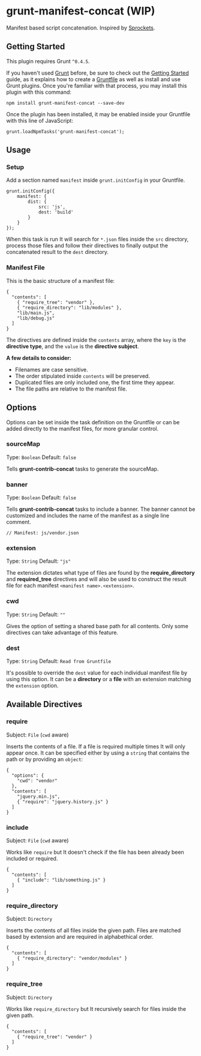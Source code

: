 # grunt-manifest-concat (WIP)

Manifest based script concatenation. Inspired by [Sprockets](https://github.com/sstephenson/sprockets#sprockets-directives).

## Getting Started
This plugin requires Grunt `^0.4.5`.

If you haven't used [Grunt](http://gruntjs.com/) before, be sure to check out the [Getting Started](http://gruntjs.com/getting-started) guide, as it explains how to create a [Gruntfile](http://gruntjs.com/sample-gruntfile) as well as install and use Grunt plugins. Once you're familiar with that process, you may install this plugin with this command:

```
npm install grunt-manifest-concat --save-dev
```

Once the plugin has been installed, it may be enabled inside your Gruntfile with this line of JavaScript:

```
grunt.loadNpmTasks('grunt-manifest-concat');
```

## Usage


### Setup

Add a section named `manifest` inside `grunt.initConfig` in your Gruntfile.

```
grunt.initConfig({
	manifest: {
		dist: {
			src: 'js',
			dest: 'build'
		}
	}
});
```

When this task is run It will search for `*.json` files inside the `src` directory, process those files and follow their directives to finally output the concatenated result to the `dest` directory.

### Manifest File

This is the basic structure of a manifest file:

```
{
  "contents": [
    { "require_tree": "vendor" },
    { "require_directory": "lib/modules" },
    "lib/main.js",
    "lib/debug.js"
  ]
}
```

The directives are defined inside the `contents` array, where the `key` is the **directive type**, and the `value` is the **directive subject**.

**A few details to consider:**

- Filenames are case sensitive.
- The order stipulated inside `contents` will be preserved.
- Duplicated files are only included one, the first time they appear.
- The file paths are relative to the manifest file.


## Options

Options can be set inside the task definition on the Gruntfile or can be added directly to the manifest files, for more granular control.

### sourceMap

Type: `Boolean` Default: `false`

Tells **grunt-contrib-concat** tasks to generate the sourceMap.

### banner

Type: `Boolean` Default: `false`

Tells **grunt-contrib-concat** tasks to include a banner. The banner cannot be customized and includes the name of the manifest as a single line comment.

```
// Manifest: js/vendor.json
```

### extension

Type: `String` Default: `"js"`

The extension dictates what type of files are found by the **require_directory** and **required_tree** directives and will also be used to construct the result file for each manifest `<manifest name>.<extension>`.


### cwd

Type: `String` Default: `""`

Gives the option of setting a shared base path for all contents. Only some directives can take advantage of this feature.

### dest

Type: `String` Default: `Read from Gruntfile`

It's possible to override the `dest` value for each individual manifest file by using this option. It can be a **directory** or a **file** with an extension matching the `extension` option.


## Available Directives

### require

Subject: `File` (`cwd` aware)

Inserts the contents of a file. If a file is required multiple times It will only appear once. It can be specified either by using a `string` that contains the path or by providing an `object`:

```
{
  "options": {
    "cwd": "vendor"
  },
  "contents": [
    "jquery.min.js",
    { "require": "jquery.history.js" }
  ]
}
```

### include

Subject: `File` (`cwd` aware)

Works like `require` but It doesn't check if the file has been already been included or required.

```
{
  "contents": [
    { "include": "lib/something.js" }
  ]
}
```

### require_directory

Subject: `Directory`

Inserts the contents of all files inside the given path. Files are matched based by extension and are required in alphabethical order.

```
{
  "contents": [
    { "require_directory": "vendor/modules" }
  ]
}
```

### require_tree

Subject: `Directory`

Works like `require_directory` but It recursively search for files inside the given path.

```
{
  "contents": [
    { "require_tree": "vendor" }
  ]
}
```